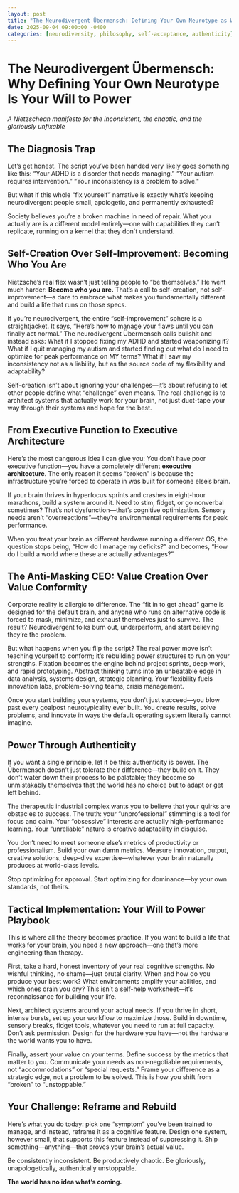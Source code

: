 ```yaml
---
layout: post
title: "The Neurodivergent Übermensch: Defining Your Own Neurotype as Will to Power"
date: 2025-09-04 09:00:00 -0400
categories: [neurodiversity, philosophy, self-acceptance, authenticity]
---
```


# The Neurodivergent Übermensch: Why Defining Your Own Neurotype Is Your Will to Power

*A Nietzschean manifesto for the inconsistent, the chaotic, and the gloriously unfixable*

## The Diagnosis Trap

Let’s get honest. The script you’ve been handed very likely goes something like this: “Your ADHD is a disorder that needs managing.” “Your autism requires intervention.” “Your inconsistency is a problem to solve."

But what if this whole “fix yourself” narrative is exactly what’s keeping neurodivergent people small, apologetic, and permanently exhausted?

Society believes you’re a broken machine in need of repair. What you actually are is a different model entirely—one with capabilities they can’t replicate, running on a kernel that they don't understand.


## Self-Creation Over Self-Improvement: Becoming Who You Are

Nietzsche’s real flex wasn’t just telling people to “be themselves.” He went much harder: **Become who you are.** That’s a call to self-creation, not self-improvement—a dare to embrace what makes you fundamentally different and build a life that runs on those specs.

If you’re neurodivergent, the entire “self-improvement” sphere is a straightjacket. It says, “Here’s how to manage your flaws until you can finally act normal.” The neurodivergent Übermensch calls bullshit and instead asks: What if I stopped fixing my ADHD and started weaponizing it? What if I quit managing my autism and started finding out what do I need to optimize for peak performance on MY terms? What if I saw my inconsistency not as a liability, but as the source code of my flexibility and adaptability?

Self-creation isn’t about ignoring your challenges—it’s about refusing to let other people define what “challenge” even means. The real challenge is to architect systems that actually work for your brain, not just duct-tape your way through their systems and hope for the best.

## From Executive Function to Executive Architecture

Here’s the most dangerous idea I can give you: You don’t have poor executive function—you have a completely different **executive architecture**. The only reason it seems “broken” is because the infrastructure you’re forced to operate in was built for someone else’s brain.

If your brain thrives in hyperfocus sprints and crashes in eight-hour marathons, build a system around it. Need to stim, fidget, or go nonverbal sometimes? That’s not dysfunction—that’s cognitive optimization. Sensory needs aren’t “overreactions”—they’re environmental requirements for peak performance.

When you treat your brain as different hardware running a different OS, the question stops being, “How do I manage my deficits?” and becomes, “How do I build a world where these are actually advantages?”

## The Anti-Masking CEO: Value Creation Over Value Conformity

Corporate reality is allergic to difference. The “fit in to get ahead” game is designed for the default brain, and anyone who runs on alternative code is forced to mask, minimize, and exhaust themselves just to survive. The result? Neurodivergent folks burn out, underperform, and start believing they’re the problem.

But what happens when you flip the script? The real power move isn’t teaching yourself to conform; it’s rebuilding power structures to run on your strengths. Fixation becomes the engine behind project sprints, deep work, and rapid prototyping. Abstract thinking turns into an unbeatable edge in data analysis, systems design, strategic planning. Your flexibility fuels innovation labs, problem-solving teams, crisis management.

Once you start building your systems, you don’t just succeed—you blow past every goalpost neurotypicality ever built. You create results, solve problems, and innovate in ways the default operating system literally cannot imagine.

## Power Through Authenticity 

If you want a single principle, let it be this: authenticity is power. The Übermensch doesn’t just tolerate their difference—they build on it. They don’t water down their process to be palatable; they become so unmistakably themselves that the world has no choice but to adapt or get left behind.

The therapeutic industrial complex wants you to believe that your quirks are obstacles to success. The truth: your “unprofessional” stimming is a tool for focus and calm. Your “obsessive” interests are actually high-performance learning. Your “unreliable” nature is creative adaptability in disguise.

You don’t need to meet someone else’s metrics of productivity or professionalism. Build your own damn metrics. Measure innovation, output, creative solutions, deep-dive expertise—whatever your brain naturally produces at world-class levels.

Stop optimizing for approval. Start optimizing for dominance—by your own standards, not theirs.

## Tactical Implementation: Your Will to Power Playbook

This is where all the theory becomes practice. If you want to build a life that works for your brain, you need a new approach—one that’s more engineering than therapy.

First, take a hard, honest inventory of your real cognitive strengths. No wishful thinking, no shame—just brutal clarity. When and how do you produce your best work? What environments amplify your abilities, and which ones drain you dry? This isn’t a self-help worksheet—it’s reconnaissance for building your life.

Next, architect systems around your actual needs. If you thrive in short, intense bursts, set up your workflow to maximize those. Build in downtime, sensory breaks, fidget tools, whatever you need to run at full capacity. Don’t ask permission. Design for the hardware you have—not the hardware the world wants you to have.

Finally, assert your value on your terms. Define success by the metrics that matter to you. Communicate your needs as non-negotiable requirements, not “accommodations” or “special requests.” Frame your difference as a strategic edge, not a problem to be solved. This is how you shift from “broken” to “unstoppable.”

## Your Challenge: Reframe and Rebuild

Here’s what you do today: pick one “symptom” you’ve been trained to manage, and instead, reframe it as a cognitive feature. Design one system, however small, that supports this feature instead of suppressing it. Ship something—anything—that proves your brain’s actual value.

Be consistently inconsistent. Be productively chaotic. Be gloriously, unapologetically, authentically unstoppable.

**The world has no idea what’s coming.**
